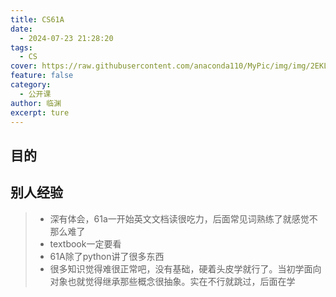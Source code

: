 ```yaml
---
title: CS61A
date:
  - 2024-07-23 21:28:20
tags:
  - CS
cover: https://raw.githubusercontent.com/anaconda110/MyPic/img/img/2EKLP%7E0%7E)(RTH3(W(2V2%7D%7BW_tmb.jpg
feature: false
category:
  - 公开课
author: 临渊
excerpt: ture
---
```


## 目的





## 别人经验

>+ 深有体会，61a一开始英文文档读很吃力，后面常见词熟练了就感觉不那么难了
>+ textbook一定要看
>+ 61A除了python讲了很多东西
>+ 很多知识觉得难很正常吧，没有基础，硬着头皮学就行了。当初学面向对象也就觉得继承那些概念很抽象。实在不行就跳过，后面在学
>
>



